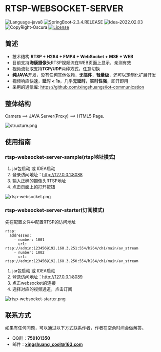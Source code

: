 # RTSP-WEBSOCKET-SERVER

![Language-java8](https://img.shields.io/badge/Language-java8-blue)
![SpringBoot-2.3.4.RELEASE](https://img.shields.io/badge/SpringBoot-2.3.4.RELEASE-yellow)
![Idea-2022.02.03](https://img.shields.io/badge/Idea-2022.02.03-lightgrey)
![CopyRight-Oscura](https://img.shields.io/badge/CopyRight-Oscura-yellow)
[![License](https://img.shields.io/badge/License-MIT-blue.svg)](./LICENSE)

## 简述

- 技术结构 **RTSP + H264 + FMP4 + WebSocket + MSE + WEB**
- 目前支持**海康摄像头**RTSP视频流在WEB页面上显示，亲测有效
- 视频流获取支持**TCP/UDP**两种方式，任意切换
- **纯JAVA**开发，没有任何其他依赖，**无插件**，**轻量级**，还可以定制化扩展开发
- 视频响应快速，**延时 < 1s**，几乎**无延时**，**实时性强**，即开即用
- 采用的通信库: https://github.com/xingshuangs/iot-communication

## 整体结构

Camera ==> JAVA Server(Proxy) ==> HTML5 Page.

![structure.png](https://i.postimg.cc/bw5ZJqGP/structure.png)

## 使用指南

### rtsp-websocket-server-sample(rtsp地址模式)

1. jar包启动 或 IDEA启动
2. 登录访问地址：http://127.0.0.1:8088
3. 输入正确的摄像头RTSP地址
4. 点击页面上的打开按钮

![rtsp-websocket.png](https://i.postimg.cc/vBZzrGQB/rtsp-websocket.png)

### rtsp-websocket-server-starter(订阅模式)

先在配置文件中配置RTSP的访问地址

```text
rtsp:
  addresses:
    - number: 1001
      url: rtsp://admin:123456@192.168.3.251:554/h264/ch1/main/av_stream
    - number: 1002
      url: rtsp://admin:123456@192.168.3.250:554/h264/ch1/main/av_stream
```

1. jar包启动 或 IDEA启动
2. 登录访问地址：http://127.0.0.1:8089
3. 点击websocket的连接
4. 选择对应的视频通道，点击订阅

![rtsp-websocket-starter.png](https://i.postimg.cc/Yqk1SF4v/rtsp-websocket-starter.jpg)

## 联系方式

如果有任何问题，可以通过以下方式联系作者，作者在空余时间会做解答。

- QQ群：**759101350**
- 邮件：**xingshuang_cool@163.com**